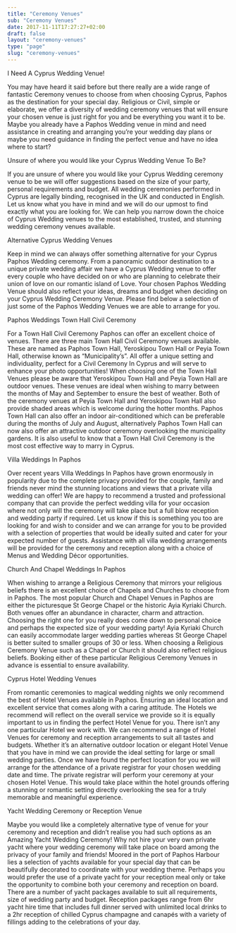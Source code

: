 ```yaml
---
title: "Ceremony Venues"
sub: "Ceremony Venues"
date: 2017-11-11T17:27:27+02:00
draft: false
layout: "ceremony-venues"
type: "page"
slug: "ceremony-venues"
---
```


I Need A Cyprus Wedding Venue!

You may have heard it said before but there really are a wide range of fantastic Ceremony venues to choose from when choosing Cyprus, Paphos as the destination for your special day. Religious or Civil, simple or elaborate, we offer a diversity of wedding ceremony venues that will ensure your chosen venue is just right for you and be everything you want it to be. Maybe you already have a Paphos Wedding venue in mind and need assistance in creating and arranging you’re your wedding day plans or maybe you need guidance in finding the perfect venue and have no idea where to start?

Unsure of where you would like your Cyprus Wedding Venue To Be?

If you are unsure of where you would like your Cyprus Wedding ceremony venue to be we will offer suggestions based on the size of your party, personal requirements and budget. All wedding ceremonies performed in Cyprus are legally binding, recognised in the UK and conducted in English. Let us know what you have in mind and we will do our upmost to find exactly what you are looking for. We can help you narrow down the choice of Cyprus Wedding venues to the most established, trusted, and stunning wedding ceremony venues available.

Alternative Cyprus Wedding Venues

Keep in mind we can always offer something alternative for your Cyprus Paphos Wedding ceremony. From a panoramic outdoor destination to a unique private wedding affair we have a Cyprus Wedding venue to offer every couple who have decided on or who are planning to celebrate their union of love on our romantic island of Love. Your chosen Paphos Wedding Venue should also reflect your ideas, dreams and budget when deciding on your Cyprus Wedding Ceremony Venue. Please find below a selection of just some of the Paphos Wedding Venues we are able to arrange for you.


Paphos Weddings Town Hall Civil Ceremony

For a Town Hall Civil Ceremony Paphos can offer an excellent choice of venues. There are three main Town Hall Civil Ceremony venues available. These are named as Paphos Town Hall, Yeroskipou Town Hall or Peyia Town Hall, otherwise known as “Municipality’s”. All offer a unique setting and individuality, perfect for a Civil Ceremony In Cyprus and will serve to enhance your photo opportunities! When choosing one of the Town Hall Venues please be aware that Yeroskipou Town Hall and Peyia Town Hall are outdoor venues. These venues are ideal when wishing to marry between the months of May and September to ensure the best of weather. Both of the ceremony venues at Peyia Town Hall and Yeroskipou Town Hall also provide shaded areas which is welcome during the hotter months. Paphos Town Hall can also offer an indoor air-conditioned which can be preferable during the months of July and August, alternatively Paphos Town Hall can now also offer an attractive outdoor ceremony overlooking the municipality gardens. It is also useful to know that a Town Hall Civil Ceremony is the most cost effective way to marry in Cyprus.


Villa Weddings In Paphos

Over recent years Villa Weddings In Paphos have grown enormously in popularity due to the complete privacy provided for the couple, family and friends never mind the stunning locations and views that a private villa wedding can offer! We are happy to recommend a trusted and professional company that can provide the perfect wedding villa for your occasion where not only will the ceremony will take place but a full blow reception and wedding party if required. Let us know if this is something you too are looking for and wish to consider and we can arrange for you to be provided with a selection of properties that would be ideally suited and cater for your expected number of guests. Assistance with all villa wedding arrangements will be provided for the ceremony and reception along with a choice of Menus and Wedding Décor opportunities.

Church And Chapel Weddings In Paphos

When wishing to arrange a Religious Ceremony that mirrors your religious beliefs there is an excellent choice of Chapels and Churches to choose from in Paphos. The most popular Church and Chapel Venues in Paphos are either the picturesque St George Chapel or the historic Ayia Kyriaki Church. Both venues offer an abundance in character, charm and attraction. Choosing the right one for you really does come down to personal choice and perhaps the expected size of your wedding party! Ayia Kyriaki Church can easily accommodate larger wedding parties whereas St George Chapel is better suited to smaller groups of 30 or less. When choosing a Religious Ceremony Venue such as a Chapel or Church it should also reflect religious beliefs. Booking either of these particular Religious Ceremony Venues in advance is essential to ensure availability.

Cyprus Hotel Wedding Venues

From romantic ceremonies to magical wedding nights we only recommend the best of Hotel Venues available in Paphos. Ensuring an ideal location and excellent service that comes along with a caring attitude. The Hotels we recommend will reflect on the overall service we provide so it is equally important to us in finding the perfect Hotel Venue for you. There isn’t any one particular Hotel we work with. We can recommend a range of Hotel Venues for ceremony and reception arrangements to suit all tastes and budgets. Whether it’s an alternative outdoor location or elegant Hotel Venue that you have in mind we can provide the ideal setting for large or small wedding parties. Once we have found the perfect location for you we will arrange for the attendance of a private registrar for your chosen wedding date and time. The private registrar will perform your ceremony at your chosen Hotel Venue. This would take place within the hotel grounds offering a stunning or romantic setting directly overlooking the sea for a truly memorable and meaningful experience.

Yacht Wedding Ceremony or Reception Venue

Maybe you would like a completely alternative type of venue for your ceremony and reception and didn’t realise you had such options as an Amazing Yacht Wedding Ceremony! Why not hire your very own private yacht where your wedding ceremony will take place on board among the privacy of your family and friends! Moored in the port of Paphos Harbour lies a selection of yachts available for your special day that can be beautifully decorated to coordinate with your wedding theme. Perhaps you would prefer the use of a private yacht for your reception meal only or take the opportunity to combine both your ceremony and reception on board. There are a number of yacht packages available to suit all requirements, size of wedding party and budget. Reception packages range from 6hr yacht hire time that includes full dinner served with unlimited local drinks to a 2hr reception of chilled Cyprus champagne and canapés with a variety of fillings adding to the celebrations of your day.
